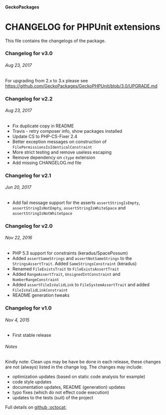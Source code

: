 #### GeckoPackages

# CHANGELOG for PHPUnit extensions

This file contains the changelogs of the package.

### Changelog for v3.0
###### Aug 23, 2017

For upgrading from 2.x to 3.x please see https://github.com/GeckoPackages/GeckoPHPUnit/blob/3.0/UPGRADE.md

### Changelog for v2.2
###### Aug 23, 2017

- Fix duplicate copy in README
- Travis - retry composer info, show packages installed
- Update CS to PHP-CS-Fixer 2.4
- Better exception messages on construction of `FilePermissionsIsIdenticalConstraint`
- More strict testing and remove useless escaping
- Remove dependency on `ctype` extension
- Add missing CHANGELOG.md file

### Changelog for v2.1
###### Jun 20, 2017

- Add fail message support for the asserts `assertStringIsEmpty`, `assertStringIsNotEmpty`, `assertStringIsWhiteSpace` and `assertStringIsNotWhiteSpace`

### Changelog for v2.0
###### Nov 22, 2016

- PHP 5.3 support for constraints (keradus/SpacePossum)
- Added `assertSameStrings` and `assertNotSameStrings` to the `StringsAssertTrait`. Added `SameStringsConstraint` (keradus)
- Renamed `FileExistsTrait` to `FileExistsAssertTrait`
- Added `RangeAssertTrait`, `UnsignedIntConstraint` and `NumberRangeConstraint`
- Added `assertFileIsValidLink` to `FileSystemAssertTrait` and added `FileIsValidLinkConstraint`
- README generation tweaks

### Changelog for v1.0
###### Nov 4, 2015

- First stable release

###### Notes

Kindly note:
Clean ups may be have be done in each release, these changes are not (always) listed in the change log. The changes may include:
- optimization updates (based on static code analysis for example)
- code style updates
- documentation updates, README (generation) updates
- typo fixes (which do not effect code execution)
- updates to the tests (suit) of the project

Full details on [github :octocat:](https://github.com/GeckoPackages/GeckoPHPUnit)

